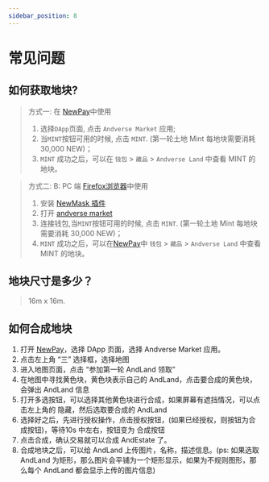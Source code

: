 ```yaml
---
sidebar_position: 8
---
```


# 常见问题

## 如何获取地块?

> 方式一:  在 [NewPay](https://www.newtonproject.org/newpay/)中使用
> 1. 选择`DApp`页面, 点击 `Andverse Market` 应用;
> 2. 当`MINT`按钮可用的时候, 点击 `MINT`. (第一轮土地 Mint 每地块需要消耗 30,000 NEW)；
> 3. `MINT` 成功之后，可以在 `钱包` > `藏品` > `Andverse Land` 中查看 MINT 的地块。


> 方式二: B: PC 端 [Firefox浏览器](https://www.mozilla.org/en-US/firefox/)中使用
> 1. 安装 [NewMask 插件](https://addons.mozilla.org/zh-CN/firefox/addon/newmask/?utm_source=addons.mozilla.org&utm_medium=referral&utm_content=search)
> 2. 打开 [andverse market](https://market.andverse.org)
> 3. 连接钱包,当`MINT`按钮可用的时候, 点击 `MINT`. (第一轮土地 Mint 每地块需要消耗 30,000 NEW)；
> 4. `MINT` 成功之后，可以在[NewPay](https://www.newtonproject.org/newpay/)中 `钱包` > `藏品` > `Andverse Land` 中查看 MINT 的地块。


## 地块尺寸是多少？

> 16m x 16m.

## 如何合成地块
1. 打开 [NewPay](https://www.newtonproject.org/newpay/)，选择 DApp 页面，选择 Andverse Market 应用。
2. 点击左上角 “三” 选择框，选择地图
3. 进入地图页面，点击 “参加第一轮 AndLand 领取”
4. 在地图中寻找黄色块，黄色块表示自己的 AndLand，点击要合成的黄色块，会弹出 AndLand 信息
5. 打开多选按钮，可以选择其他黄色块进行合成，如果屏幕有遮挡情况，可以点击左上角的 隐藏，然后选取要合成的 AndLand
6. 选择好之后，先进行授权操作，点击授权按钮，(如果已经授权，则按钮为合成按钮)，等待10s 中左右，按钮变为 合成按钮
7. 点击合成，确认交易就可以合成 AndEstate 了。
8. 合成地块之后，可以给 AndLand 上传图片，名称，描述信息。(ps: 如果选取 AndLand 为矩形，那么图片会平铺为一个矩形显示，如果为不规则图形，那么每个 AndLand 都会显示上传的图片信息)
